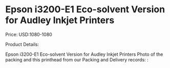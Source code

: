 # Epson i3200-E1 Eco-solvent Version for Audley Inkjet Printers

Price: USD:1080-1080

Product Details:

Epson i3200-E1 Eco-solvent Version for Audley Inkjet Printers
Photo of the packing and this printhead from our Packing and Delivery records:
: